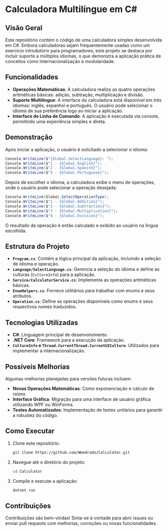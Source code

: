 ﻿# Calculadora Multilíngue em C#

## Visão Geral

Este repositório contém o código de uma calculadora simples desenvolvida em C#. Embora calculadoras sejam frequentemente usadas como um exercício introdutório para programadores, este projeto se destaca por incluir suporte a múltiplos idiomas, o que demonstra a aplicação prática de conceitos como internacionalização e modularidade.

## Funcionalidades

- **Operações Matemáticas**: A calculadora realiza as quatro operações aritméticas básicas: adição, subtração, multiplicação e divisão.
- **Suporte Multilíngue**: A interface da calculadora está disponível em três idiomas: inglês, espanhol e português. O usuário pode selecionar o idioma de sua preferência logo ao iniciar a aplicação.
- **Interface de Linha de Comando**: A aplicação é executada via console, permitindo uma experiência simples e direta.

## Demonstração

Após iniciar a aplicação, o usuário é solicitado a selecionar o idioma:

```csharp
Console.WriteLine($"{Global.SelectLanguage}: ");
Console.WriteLine($"1 - {Global.English}");
Console.WriteLine($"2 - {Global.Spanish}");
Console.WriteLine($"3 - {Global.Portuguese}");
```

Depois de escolher o idioma, a calculadora exibe o menu de operações, onde o usuário pode selecionar a operação desejada:

```csharp
Console.WriteLine(Global.SelectOperationType);
Console.WriteLine($"1 - {Global.Addition}");
Console.WriteLine($"2 - {Global.Subtraction}");
Console.WriteLine($"3 - {Global.Multiplication}");
Console.WriteLine($"4 - {Global.Division}");
```

O resultado da operação é então calculado e exibido ao usuário na língua escolhida.

## Estrutura do Projeto

- **`Program.cs`**: Contém a lógica principal da aplicação, incluindo a seleção de idioma e operação.
- **`Language/SelectLanguage.cs`**: Gerencia a seleção do idioma e define as culturas (`CultureInfo`) para a aplicação.
- **`Service/CalculatorService.cs`**: Implementa as operações aritméticas básicas.
- **`EnumHelpers.cs`**: Fornece utilitários para trabalhar com enums e seus atributos.
- **`Operation.cs`**: Define as operações disponíveis como enums e seus respectivos nomes traduzidos.

## Tecnologias Utilizadas

- **C#**: Linguagem principal de desenvolvimento.
- **.NET Core**: Framework para a execução da aplicação.
- **`CultureInfo` e `Thread.CurrentThread.CurrentUICulture`**: Utilizados para implementar a internacionalização.

## Possíveis Melhorias

Algumas melhorias planejadas para versões futuras incluem:

- **Novas Operações Matemáticas**: Como exponenciação e cálculo de raízes.
- **Interface Gráfica**: Migração para uma interface de usuário gráfica utilizando WPF ou WinForms.
- **Testes Automatizados**: Implementação de testes unitários para garantir a robustez do código.

## Como Executar

1. Clone este repositório:

    ```bash
    git clone https://github.com/Wmedrado/Calculator.git
    ```

2. Navegue até o diretório do projeto:

    ```bash
    cd Calculator
    ```

3. Compile e execute a aplicação:

    ```bash
    dotnet run
    ```

## Contribuições

Contribuições são bem-vindas! Sinta-se à vontade para abrir issues ou enviar pull requests com melhorias, correções ou novas funcionalidades.
